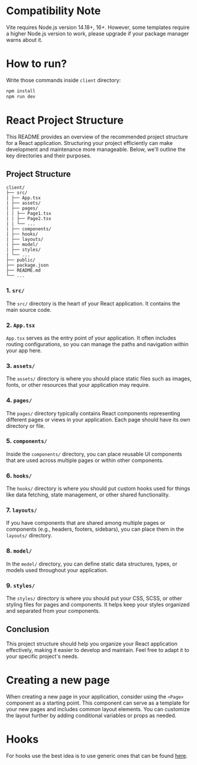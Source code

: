 # Compatibility Note

Vite requires Node.js version 14.18+, 16+. However, some templates require a higher Node.js version to work, please upgrade if your package manager warns about it.

# How to run?

Write those commands inside `client` directory:

```sh
npm install
npm run dev
```

# React Project Structure

This README provides an overview of the recommended project structure for a React application. Structuring your project efficiently can make development and maintenance more manageable. Below, we'll outline the key directories and their purposes.

## Project Structure

```
client/
├── src/
| ├── App.tsx
| ├── assets/
| ├── pages/
| | ├── Page1.tsx
| | ├── Page2.tsx
| | └── ...
| ├── components/
| ├── hooks/
| ├── layouts/
| ├── model/
| ├── styles/
| └── ...
├── public/
├── package.json
├── README.md
└── ...
```


### 1. `src/`

The `src/` directory is the heart of your React application. It contains the main source code.

### 2. `App.tsx`

`App.tsx` serves as the entry point of your application. It often includes routing configurations, so you can manage the paths and navigation within your app here.

### 3. `assets/`

The `assets/` directory is where you should place static files such as images, fonts, or other resources that your application may require.

### 4. `pages/`

The `pages/` directory typically contains React components representing different pages or views in your application. Each page should have its own directory or file.

### 5. `components/`

Inside the `components/` directory, you can place reusable UI components that are used across multiple pages or within other components.

### 6. `hooks/`

The `hooks/` directory is where you should put custom hooks used for things like data fetching, state management, or other shared functionality.

### 7. `layouts/`

If you have components that are shared among multiple pages or components (e.g., headers, footers, sidebars), you can place them in the `layouts/` directory.

### 8. `model/`

In the `model/` directory, you can define static data structures, types, or models used throughout your application.

### 9. `styles/`

The `styles/` directory is where you should put your CSS, SCSS, or other styling files for pages and components. It helps keep your styles organized and separated from your components.


## Conclusion

This project structure should help you organize your React application effectively, making it easier to develop and maintain. Feel free to adapt it to your specific project's needs.

# Creating a new page

When creating a new page in your application, consider using the `<Page>` component as a starting point. This component can serve as a template for your new pages and includes common layout elements. You can customize the layout further by adding conditional variables or props as needed.

# Hooks

For hooks use the best idea is to use generic ones that can be found [here](https://usehooks-ts.com/introduction).